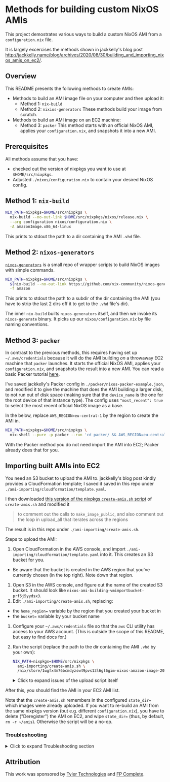 # Methods for building custom NixOS AMIs

This project demostrates various ways to build a custom NixOS AMI from a `configuration.nix` file.

It is largely excercises the methods shown in jackkelly's blog post
http://jackkelly.name/blog/archives/2020/08/30/building_and_importing_nixos_amis_on_ec2/.

## Overview

This README presents the following methods to create AMIs:

* Methods to build an AMI image file on your computer and then upload it:
  * Method 1: `nix-build`
  * Method 2: `nixios-generators`
  These methods build your image from scratch.
* Methods to build an AMI image on an EC2 machine:
  * Method 3: `packer`
    This method starts with an official NixOS AMI, applies your `configuration.nix`, and snapshots it into a new AMI.


## Prerequisites

All methods assume that you have:

* checked out the version of nixpkgs you want to use at `$HOME/src/nixpkgs`.
* Adjusted `./nixos/configuration.nix` to contain your desired NixOS config.


## Method 1: `nix-build`

```sh
NIX_PATH=nixpkgs=$HOME/src/nixpkgs \
  nix-build --no-out-link $HOME/src/nixpkgs/nixos/release.nix \
  --arg configuration nixos/configuration.nix \
  -A amazonImage.x86_64-linux
```

This prints to stdout the path to a dir containing the AMI `.vhd` file.


## Method 2: `nixos-generators`

[`nixos-generators`](https://github.com/nix-community/nixos-generators) is a small repo of wrapper scripts to build NixOS images with simple commands.

```sh
NIX_PATH=nixpkgs=$HOME/src/nixpkgs \
  $(nix-build --no-out-link https://github.com/nix-community/nixos-generators/archive/master.tar.gz)/bin/nixos-generate \
  -f amazon
```

This prints to stdout the path to a subdir of the dir containing the AMI (you have to strip the last 2 dirs off it to get to the `.vhd` file's dir).

The inner `nix-build` builts `nixos-generators` itself, and then we invoke its `nixos-generate` binary.
It picks up our `nixos/configuration.nix` by file naming conventions.


## Method 3: `packer`

In contrast to the previous methods, this requires having set up `~/.aws/credentials` because it will do the AMI building _on_ a throwaway EC2 machine that `packer` launches.
It starts the official NixOS AMI, applies your `configuration.nix`, and snapshots the result into a new AMI.
You can read a basic Packer tutorial [here](https://learn.hashicorp.com/tutorials/packer/getting-started-build-image).

I've saved jackkelly's Packer config in `./packer/nixos-packer-example.json`, and modified it to give the machine that does the AMI building a larger disk, to not run out of disk space (making sure that the `device_name` is the one for the root device of that instance type). The config uses `"most_recent": true` to select the most recent official NixOS image as a base.

In the below, replace `AWS_REGION=eu-central-1` by the region to create the AMI in.

```sh
NIX_PATH=nixpkgs=$HOME/src/nixpkgs \
  nix-shell --pure -p packer --run 'cd packer/ && AWS_REGION=eu-central-1 packer build nixos-packer-example.json'
```

With the Packer method you do not need import the AMI into EC2; Packer already does that for you.


## Importing built AMIs into EC2

You need an S3 bucket to upload the AMI to. jackkelly's blog post kindly provides a  CloudFormation template; I saved it saved in this repo under `./ami-importing/cloudformation/template.yaml`.

I then downloaded [this version of the nixpkgs `create-amis.sh` script](https://raw.githubusercontent.com/NixOS/nixpkgs/c376f3ec1196c881e72fa0236ab5b04f766b675a/nixos/maintainers/scripts/ec2/create-amis.sh) of `create-amis.sh` and modified it

> to comment out the calls to `make_image_public`, and also comment out the loop in upload_all that iterates across the regions

The result is in this repo under `./ami-importing/create-amis.sh`.

Steps to upload the AMI:

1. Open CloudFormation in the AWS console, and import `./ami-importing/cloudformation/template.yaml` into it. This creates an S3 bucket for you.
  * Be aware that the bucket is created in the AWS region that you've currently chosen (in the top right). Note down that region.
1. Open S3 in the AWS console, and figure out the name of the created S3 bucket.
   It should look like `nixos-ami-building-vmimportbucket-prf5j5yydsx3`.
1. Edit `./ami-importing/create-amis.sh`, replacing:
  * the `home_region=` variable by the region that you created your bucket in
  * the `bucket=` variable by your bucket name
1. Configure your `~/.aws/credentials` file so that the `aws` CLI utility has access to your AWS account. (This is outside the scope of this README, but easy to find docs for.)
1. Run the script (replace the path to the dir containing the AMI `.vhd` by your own):

    ```sh
    NIX_PATH=nixpkgs=$HOME/src/nixpkgs \
      ami-importing/create-amis.sh \
      /nix/store/1wgfx4m76bcmdyzsw49pvs13l6gl6gim-nixos-amazon-image-20.09beta-111781.gfedcba-x86_64-linux/
    ```

    <details>
      <summary>Click to expand issues of the upload script itself</summary>
      Note that as of writing, like most shell scripts, the script doesn't do proper error handling:
      On success, no exit code is set, and it continues to run subsequent steps even if earlier steps failed because you haven't configured AWS credentials.
      Don't do shell scripts.
    </details>

After this, you should find the AMI in your EC2 AMI list.

Note that the `create-amis.sh` remembers in the configured `state_dir=` which images were already uploaded.
If you want to re-build an AMI from the same nixpkgs version (but e.g. different `configuration.nix`), you have to delete ("Deregister") the AMI on EC2, and wipe `state_dir=` (thus, by default, `rm -r ~/amis`). Otherwise the script will be a no-op.


### Troubleshooting

<details>

<summary>Click to expand Troubleshooting section</summary>

* `The given S3 object is not local to the region`
  * The `home_region=` in the upload script does not match your bucket's region.
* Upload error `when calling the CreateMultipartUpload operation: Access Denied`
  * You either have not configured `~/.aws/credentials`, or `bucket=` in the upload script does not match your bucket's name.
* What does a successful `create-amis.sh` invocation look like?
  Roughly like this:
  ```
  Image Details:
   Name: NixOS-20.09.git.6608ea8eb6a-x86_64-linux
   Description: NixOS 20.09.git.6608ea8eb6a x86_64-linux
   Size (gigabytes): 3
   System: x86_64-linux
   Amazon Arch: x86_64
  Checking for image on S3
  Image missing from aws, uploading
  upload: ../../../../nix/store/6blb4hdpjyfi0ysd169sw7y7p17l3idh-nixos-amazon-image-20.09beta-111781.gfedcba-x86_64-linux/nixos-amazon-image-20.09beta-111781.gfedcba-x86_64-linux.vhd to s3://nixos-ami-building-vmimportbucket-prf5j5yydsx3/nix/store/6blb4hdpjyfi0ysd169sw7y7p17l3idh-nixos-amazon-image-20.09beta-111781.gfedcba-x86_64-linux/nixos-amazon-image-20.09beta-111781.gfedcba-x86_64-linux.vhd
  Importing image from S3 path s3://nixos-ami-building-vmimportbucket-prf5j5yydsx3/nix/store/6blb4hdpjyfi0ysd169sw7y7p17l3idh-nixos-amazon-image-20.09beta-111781.gfedcba-x86_64-linux/nixos-amazon-image-20.09beta-111781.gfedcba-x86_64-linux.vhd
  Waiting for import task import-snap-0054ec2e7d6bf866d to be completed
   ... state=active progress=2 snapshot_id=null
   [..]
   ... state=active progress=94 snapshot_id=snap-0054ec2e7d6bf866d
   [..]
   ... state=completed progress=null snapshot_id=snap-0054ec2e7d6bf866d
  Registering snapshot snap-0054ec2e7d6bf866d as AMI
  {
    "eu-central-1.x86_64-linux": "ami-06743a1c5bc56e348"
  }
  ```

</details>


## Attribution

This work was sponsored by [Tyler Technologies](https://www.tylertech.com/) and [FP Complete](https://www.fpcomplete.com/).
